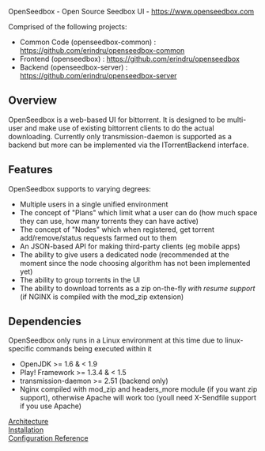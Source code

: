 OpenSeedbox - Open Source Seedbox UI - https://www.openseedbox.com

Comprised of the following projects:

* Common Code (openseedbox-common) : https://github.com/erindru/openseedbox-common
* Frontend (openseedbox) : https://github.com/erindru/openseedbox
* Backend (openseedbox-server) : https://github.com/erindru/openseedbox-server

Overview
--------
OpenSeedbox is a web-based UI for bittorrent. It is designed to be multi-user and make use of existing bittorrent clients to do the actual downloading. Currently only transmission-daemon is supported as a backend but more can be implemented via the ITorrentBackend interface.


Features
--------
OpenSeedbox supports to varying degrees:

* Multiple users in a single unified environment
* The concept of "Plans" which limit what a user can do (how much space they can use, how many torrents they can have active)
* The concept of "Nodes" which when registered, get torrent add/remove/status requests farmed out to them
* An JSON-based API for making third-party clients (eg mobile apps)
* The ability to give users a dedicated node (recommended at the moment since the node choosing algorithm has not been implemented yet)
* The ability to group torrents in the UI
* The ability to download torrents as a zip on-the-fly *with resume support* (if NGINX is compiled with the mod_zip extension)

Dependencies
------------
OpenSeedbox only runs in a Linux environment at this time due to linux-specific commands being executed within it

* OpenJDK >= 1.6 & < 1.9
* Play! Framework >= 1.3.4 & < 1.5
* transmission-daemon >= 2.51 (backend only)
* Nginx compiled with mod_zip and headers_more module (if you want zip support), otherwise Apache will work too (youll need X-Sendfile support if you use Apache)

[Architecture](https://github.com/gregorkistler/openseedbox/wiki/Architecture)  
[Installation](https://github.com/gregorkistler/openseedbox/wiki/Installation)  
[Configuration Reference](https://github.com/gregorkistler/openseedbox/wiki/Configuration-Reference)  
